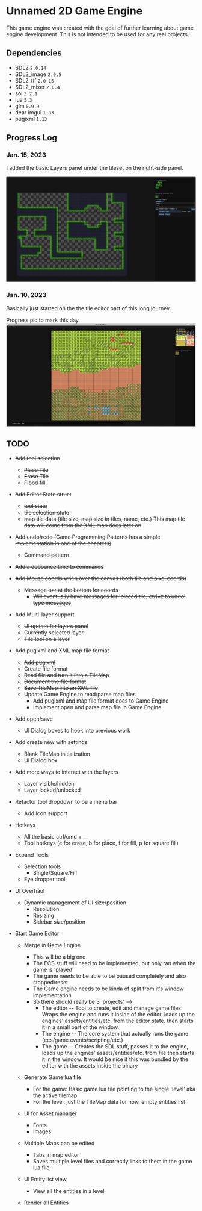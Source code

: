 # Unnamed 2D Game Engine

This game engine was created with the goal of further learning about game engine development. This is not intended to be used for any real projects.


## Dependencies

- SDL2 `2.0.14`
- SDL2_image `2.0.5`
- SDL2_ttf `2.0.15`
- SDL2_mixer `2.0.4`
- sol `3.2.1`
- lua `5.3`
- glm `0.9.9`
- dear imgui `1.83`
- pugixml `1.13`

## Progress Log

### Jan. 15, 2023

I added the basic Layers panel under the tileset on the right-side panel.

![Second Progress Pic](/screenshots/progress-2023-01-15.png)

### Jan. 10, 2023

Basically just started on the the tile editor part of this long journey.

Progress pic to mark this day
![First Progress Pic](/screenshots/progress-2023-01-10.png)


## TODO

- ~~Add tool selection~~
  - ~~Place Tile~~
  - ~~Erase Tile~~
  - ~~Flood fill~~
- ~~Add Editor State struct~~
  - ~~tool state~~
  - ~~tile selection state~~
  - ~~map tile data (tile size, map size in tiles, name, etc.)
      This map tile data will come from the XML map docs later on~~

- ~~Add undo/redo (Game Programming Patterns has a simple implementation in one of the chapters)~~
  - ~~Command pattern~~
- ~~Add a debounce time to commands~~
- ~~Add Mouse coords when over the canvas (both tile and pixel coords)~~
  - ~~Message bar at the bottom for coords~~
    - ~~Will eventually have messages for 'placed tile, ctrl+z to undo' type messages~~
- ~~Add Multi-layer support~~
  - ~~UI update for layers panel~~
  - ~~Currently selected layer~~
  - ~~Tile tool on a layer~~
- ~~Add pugixml and XML map file format~~
  - ~~Add pugixml~~
  - ~~Create file format~~
  - ~~Read file and turn it into a TileMap~~
  - ~~Document the file format~~
  - ~~Save TileMap into an XML file~~
  - Update Game Engine to read/parse map files
    - Add pugixml and map file format docs to Game Engine
    - Implement open and parse map file in Game Engine

- Add open/save
  - UI Dialog boxes to hook into previous work
- Add create new with settings
  - Blank TileMap initialization
  - UI Dialog box

- Add more ways to interact with the layers
  - Layer visible/hidden
  - Layer locked/unlocked

- Refactor tool dropdown to be a menu bar
  - Add Icon support

- Hotkeys
  - All the basic ctrl/cmd + __
  - Tool hotkeys (e for erase, b for place, f for fill, p for square fill)

- Expand Tools
  - Selection tools
    - Single/Square/Fill
  - Eye dropper tool

- UI Overhaul
  - Dynamic management of UI size/position
    - Resolution
    - Resizing
    - Sidebar size/position





- Start Game Editor
  - Merge in Game Engine
    - This will be a big one
    - The ECS stuff will need to be implemented, but only ran when the game is 'played'
    - The game needs to be able to be paused completely and also stopped/reset
    - The Game engine needs to be kinda of split from it's window implementation
    - So there should really be 3 'projects' -->
      - The editor -- Tool to create, edit and manage game files. Wraps the engine and runs it inside of the editor. loads up the
                    engines' assets/entities/etc. from the editor state. then starts it in a small part of the window.
      - The engine -- The core system that actually runs the game (ecs/game events/scripting/etc.)
      - The game   -- Creates the SDL stuff, passes it to the engine, loads up the engines' assets/entities/etc. from file then
                    starts it in the window. It would be nice if this was bundled by the editor with the assets inside the binary

  - Generate Game lua file
    - For the game: Basic game lua file pointing to the single 'level' aka the active tilemap
    - For the level: just the TileMap data for now, empty entities list
  - UI for Asset manager
    - Fonts
    - Images
  - Multiple Maps can be edited
    - Tabs in map editor
    - Saves multiple level files and correctly links to them in the game lua file
  - UI Entity list view
    - View all the entities in a level
  - Render all Entities
